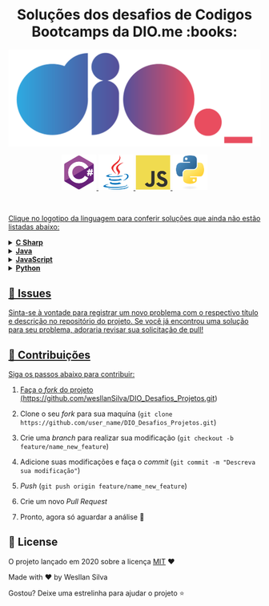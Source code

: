 <h1 align="center">Soluções dos desafios de Codigos Bootcamps da DIO.me :books:</h1>
 
<!--Banner session-->
<p align="center">
  <img src="./assets/logo_dio.png" alt="DIO" tittle="Digital Innovation One">
</p>
 
<p align="center">
  <!-- C# -->
  <a href="https://github.com/wesllanSilva/DIO_Desafios_Projetos//C%20Sharp">
    <img src="./assets/csharp.svg" alt="csharp" tittle="C#" width="70" height="70">
  </a>
  <!-- Java -->
  <a href="https://github.com/wesllanSilva/DIO_Desafios_Projetos//Java">
    <img src="./assets/java.svg" alt="java" tittle="Java" width="70" height="70">
  </a>
  <!-- JavaScript -->
  <a href="https://github.com/wesllanSilva/DIO_Desafios_Projetos//JavaScript">
    <img src="./assets/javascript.svg" alt="javascript" tittle="JavaScript" width="70" height="70">
  </a>
  <!-- Python -->
  <a href="https://github.com/wesllanSilva/DIO_Desafios_Projetos//Python">
    <img src="./assets/python.svg" alt="python" tittle="Python" width="70" height="70">
</p><br>

Clique no logotipo da linguagem para conferir soluções que ainda não estão listadas abaixo:

<!-- C Sharp -->
<details>
    <summary><strong>C Sharp</strong></summary>
    <br />
    <div align="left">		
        <!-- Introdução a Programação com C# -->
        <table border=1>
            <tr>
                <th colspan="3"><a href="https://web.dio.me/coding/introducao-a-programacao-com-c/algorithm/quanta-mandioca?back=/track/net-fundamentals">Bootcamp WEX - Desenvolvimento .NET e QA</a></th>
            </tr>
            <tr>
                <th colspan="3">Desafio de Codigo C#</th>
            </tr>
                <th colspan="3"></th>
            </tr>
            <tr>
                <th>Desafio</th>
                <th>Solução</th>
                <th>Status</th>
            </tr>
            <tr>
                <td>Entradas e Tipos de dados co C#</td>
                <td><a href="https://github.com/wesllanSilva/DIO_Desafios_Projetos/blob/main/CSharp/Models/EntradasETiposDeDadosComCShap.cs">Código</a></td>
                <td align="center">✔️</td>
            </tr>
            <tr>
                <td>Variaveis com C#</td>
                <td><a href="https://github.com/wesllanSilva/DIO_Desafios_Projetos/blob/main/CSharp/Models/VariaveisComCSharp.cs">Código</a></td>
                <td align="center">✔️</td>
            </tr>
            <tr>
                <td>Tipos e Operadosres Aritiméticos com C# </td>
                <td><a href="https://github.com/wesllanSilva/DIO_Desafios_Projetos/blob/main/CSharp/Models/TiposDeOperadoresAritimeticosComCSharp.cs">Código </a></td>
                <td align="center">✔️</td>
            </tr>
            <tr>
                <td>Estruturas Condicionais com C# </td>
                <td><a href="https://github.com/wesllanSilva/DIO_Desafios_Projetos/blob/main/CSharp/Models/EstruturasCondicionaisComCSharp.cs">Código</a></td>
                <td align="center">✔️</td>
            </tr>
            <tr>
                <td>Arrays e Listas em C# </td>
                <td><a href="https://github.com/wesllanSilva/DIO_Desafios_Projetos/blob/main/CSharp/Models/ArraysEListasEmC%23.cs">Código</a></td>
                <td align="center">✔️</td>
            </tr>    
        </table>     
    </div>
</details>



<!-- Java -->
<details>
    <summary><strong>Java</strong></summary>
    <br />
    <div align="left">
        <!-- Desafio Aritmético em Java -->
        <table border=1>
            <tr>
                <th colspan="3"><a href="https://web.dio.me/coding/desafio-aritmetico-em-java/algorithm/acima-da-diagonal-secundaria?back=/track/inter-java-developer">Desafio Aritmético em Java</a></th>
            </tr>
            <tr>
                <th colspan="3">Inter Java Developer</th>
            </tr>
            <tr>
                <th colspan="3">everis Site Reliability Engineer Essentials</th>
            </tr>
            <tr>
                <th>Desafio</th>
                <th>Solução</th>
                <th>Status</th>
            </tr>
            <tr>
                <td>Abaixo Diagonal Principal</td>
                <td><a href="https://github.com/wesllanSilva/DIO_Desafios_Projetos//Java/Desafio%20Aritm%C3%A9tico%20em%20Java/Abaixo%20Diagonal%20Principal">Código</a></td>
                <td align="center"></td>
            </tr>                     
        </table> 
    </div> 
</details>       
<!-- JavaScript -->
<details> 
    <summary><strong>JavaScript</strong></summary>
    <br />
    <div align="left">
        <!-- Busca e Laços de Repetição -->
        <table border=1>
            <tr>
                <th colspan="3">Busca e Laços de Repetição</th>
            </tr>
            <tr>
                <th colspan="3">everis FullStack Developer</th>
            </tr>
            <tr>
                <th>Desafio</th>
                <th>Solução</th>
                <th>Status</th>
            </tr>
            <tr>
                <td>O Escolhido</td>
                <td><a href="https://github.com/wesllanSilva/DIO_Desafios_Projetos//JavaScript/Busca%20e%20La%C3%A7os%20de%20Repeti%C3%A7%C3%A3o/O%20Escolhido">Código</a></td>
                <td align="center"></td>
            </tr>
            <tr>
                <td>Comunicação em Piralândia</td>
                <td><a href="https://github.com/wesllanSilva/DIO_Desafios_Projetos//JavaScript/Busca%20e%20La%C3%A7os%20de%20Repeti%C3%A7%C3%A3o/Comunica%C3%A7%C3%A3o%20em%20Piral%C3%A2ndia">Código</a></td>
                <td align="center"></td>
            </tr>
            <tr>
                <td>Degustação de Vinho</td>
                <td><a href="https://github.com/wesllanSilva/DIO_Desafios_Projetos//JavaScript/Busca%20e%20La%C3%A7os%20de%20Repeti%C3%A7%C3%A3o/Degusta%C3%A7%C3%A3o%20de%20Vinho">Código</a></td>
                <td align="center"></td>
            </tr>
        </table>
    </div>
</details>


<!-- Python -->
<details>
    <summary><strong>Python</strong></summary>
    <br />
    <div align="left">
        <!-- Resolvendo algoritmos com Python -->
        <table border=1>
            <tr>
                <th colspan="3"><a href="https://web.dio.me/track/potencia-tech-powered-ifood-ciencias-de-dados-com-python">Lógica com desafios de Códigos em Python</a></th>
            </tr>
            <tr>
                <th colspan="3">Ciência e engenharia de Dados</th>
            </tr>
            <tr>
                <th>Desafio de Código</th>
                <th>Solução</th>
                <th>Status</th>
            </tr>
            <tr>
                <td>Tempo estimado de entrega</td>
                <td><a href="https://github.com/wesllanSilva/DIO_Desafios_Projetos/blob/main/Python/Tempo_Estimado_De_Entrega.py">Código</a></td>
                <td align="center">✔️</td>
            </tr>   
            <tr>
                <td>Calcular o preço final</td>
                <td><a href="https://github.com/wesllanSilva/DIO_Desafios_Projetos/blob/main/Python/Calcular_Preco_Final_De_Um_Pedido.py">Código</a></td>
                <td align="center">✔️</td>
            </tr> 
            <tr>
                <td>Ganhe uma sobremesa especial</td>
                <td><a href="https://github.com/wesllanSilva/DIO_Desafios_Projetos/blob/main/Python/Ganhe_Sobremesa_gratis.py">Código</a></td>
                <td align="center">✔️</td>
            </tr> 
            <tr>
                <td>Gerenciamento de pedido de comida online</td>
                <td><a href="https://github.com/wesllanSilva/DIO_Desafios_Projetos/blob/main/Python">Código</a></td>
                <td align="center"></td>
            </tr> 
            <tr>
                <td>Identificando pedidos veganos</td>
                <td><a href="https://github.com/wesllanSilva/DIO_Desafios_Projetos/blob/main/Python">Código</a></td>
                <td align="center"></td>
            </tr> 
        </table>     
        <!-- Solucionando Desafios de Projetos em Python -->
        <table border=1>
            <tr>
                <th colspan="3"><a href="https://web.dio.me/track/potencia-tech-powered-ifood-ciencias-de-dados-com-python">Solucionando Desafios de Projetos</a></th>
            </tr>
            <tr>
                <th colspan="3">Potência Tech powered by iFood | Ciência de Dados</th>
            </tr>
            <tr>
                <th>Desafio de Projeto</th>
                <th>Solução</th>
                <th>Status</th>
            </tr>
            <tr>
                <td>Criando um Sistema Bancário com Python</td>
                <td><a href="https://github.com/wesllanSilva/DIO_Desafios_Projetos/blob/main/Python/Sistema_Bancarios01.py">Código</a></td>
                <td align="center">✔️</td>
            </tr>
            <tr>
                <td>Otimizando o Sistema Bancário com Funções Python</td>
                <td><a href="https://github.com/wesllanSilva/DIO_Desafios_Projetos/blob/main/Python/Sistema_Bancario_V2">Código</a></td>
                <td align="center"></td>
            </tr>                
        </table>                   
    </div>
</details>


## 🐛 Issues

Sinta-se à vontade para registrar um novo problema com o respectivo título e descrição no repositório do projeto. Se você já encontrou uma solução para seu problema, adoraria revisar sua solicitação de pull!

## 🤝 Contribuições

Siga os passos abaixo para contribuir:

1. Faça o *fork* do projeto (<https://github.com/wesllanSilva/DIO_Desafios_Projetos.git>)

2. Clone o seu *fork* para sua maquína (`git clone https://github.com/user_name/DIO_Desafios_Projetos.git`)

3. Crie uma *branch* para realizar sua modificação (`git checkout -b feature/name_new_feature`)

4. Adicione suas modificações e faça o *commit* (`git commit -m "Descreva sua modificação"`)

5. *Push* (`git push origin feature/name_new_feature`)

6. Crie um novo *Pull Request*

7. Pronto, agora só aguardar a análise 🚀 

## 📜 License

O projeto lançado em 2020 sobre a licença [MIT](./LICENSE) ❤️ 

Made with ♥ by Wesllan Silva

Gostou? Deixe uma estrelinha para ajudar o projeto ⭐

